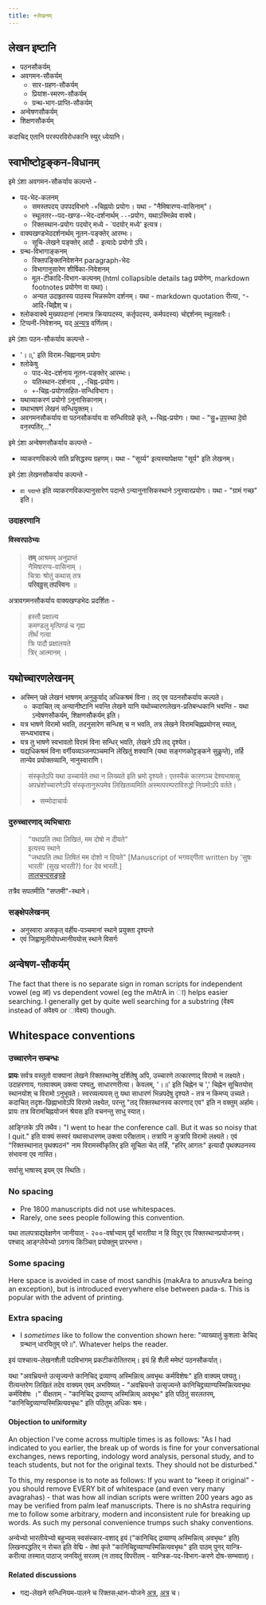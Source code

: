 ```yaml
---
title: +लेखनम्
---
```


## लेखन इष्टानि
- पठनसौकर्यम्
- अवगमन-सौकर्यम्
  - सार-ग्रहण-सौकर्यम्
  - प्रियांश-स्मरण-सौकर्यम्
  - ग्रन्थ-भाग-प्राप्ति-सौकर्यम्
- अन्वेषणसौकर्यम्
- शिक्षणसौकर्यम्

कदाचिद् एतानि परस्परविरोधकानि स्युर् ध्येयानि। 

## स्वाभीष्टोट्टङ्कन-विधानम्

इमे ऽंशा अवगमन-सौकर्याय कल्पन्ते -

- पद-भेद-कलनम्
  - समस्तपदय् उपपदविभागे `-+`चिह्नयोः प्रयोगः। यथा - "नैमिषारण्य-वासिनाम्"। 
  - स्थूलतर--पद-खण्ड--भेद-दर्शनार्थम् `--`-प्रयोगः, यथाऽस्मिन्नेव वाक्ये। 
  - रिक्तस्थान-प्रयोगः पदयोर् मध्ये - `पदयोर् मध्ये' इत्यत्र। 
- वाक्यखण्डभेददर्शनार्थम् नूतन-पङ्क्तेर् आरम्भः।
  - सूचि-लेखने पङ्क्तेर् आदौ `-` इत्यादेः प्रयोगो ऽपि।
- ग्रन्थ-विभागाङ्कनम् 
  - रिक्तपङ्क्तिनिवेशनेन paragraph-भेदः
  - विभागानुसारेण शीर्षिका-निवेशनम्
  - मूल-टीकादि-विभाग-कल्पनम् (html collapsible details tag प्रयोगेण, markdown footnotes प्रयोगेण वा यथा)।
  - अन्यत उदाहृतस्य पाठस्य भिन्नरूपेण दर्शनम्। यथा - markdown quotation रीत्या, `"`-आदि-चिह्नैश् च। 
- श्लोकवाक्ये मुख्यपदानां (नामात्र क्रियापदस्य, कर्तृपदस्य, कर्मपदस्य) चोद्दर्शनम् स्थूलाक्षरैः।
- टिप्पनी-निवेशनम्, यद् [अन्यत्र](/notes/skills/learning/notes/) वर्णितम्। 

इमे ऽंशाः पठन-सौकर्याय कल्पन्ते - 

- '।॥,' इति विराम-चिह्नानाम् प्रयोगः
- श्लोकेषु 
  - पाद-भेद-दर्शनाय नूतन-पङ्क्तेर् आरम्भः।
  - यतिस्थान-दर्शनाय `,,`-चिह्न-प्रयोगः।
  - `+`-चिह्न-प्रयोगसहित-सन्धिविभागः। 
- यथाव्याकरणं प्रयोगो ऽनुनासिकानाम्।
- यथाभाषणं लेखनं सन्धियुक्तम्। 
- अवगमनसौकर्याय वा पठनसौकर्याय वा सन्धिविग्रहे कृते, `+`-चिह्न-प्रयोगः। यथा - "सु॒+उ॒प॒स्था दे॒वो वन॒स्पति॑र्…"

इमे ऽंशा अन्वेषणसौकर्याय कल्पन्ते - 

- व्याकरणविकल्पे सति प्रसिद्धस्य ग्रहणम्। यथा - "सूर्य्य" इत्यस्यापेक्षया "सूर्य" इति लेखनम्।  

इमे ऽंशा लेखनसौकर्याय कल्पन्ते - 

- `वा पदान्ते` इति व्याकरणविकल्पानुसारेण पदान्ते ऽन्यानुनासिकस्थाने ऽनुस्वारप्रयोगः। यथा - "ग्रामं गच्छ" इति। 

### उदाहरणानि
#### विस्वरपाठेभ्यः

> **तम्** आश्रमम् अनुप्राप्तं  
नैमिषारण्य-वासिनाम् ।  
चित्राः श्रोतुं कथास् तत्र  
**परिवव्रुस् तपस्विनः** ॥

अत्रावगमनसौकर्याय वाक्यखण्डभेदः प्रदर्शितः - 

> हस्तौ प्रक्षाल्य  
> कमण्डलु मृत्पिण्डं च गृह्य  
> तीर्थं गत्वा  
> त्रिः पादौ प्रक्षालयते  
> त्रिर् आत्मानम् ।



## यथोच्चारणलेखनम्
- अस्मिन् पक्षे लेखनं भाषणम् अनुकुर्याद् अधिकश्रमं विना। तद् एव पठनसौकर्याय कल्पते।
  - कदाचित् त्व् अन्यानीष्टानि भवन्ति लेखने यानि यथोच्चारणलेखन-प्रतिबन्धकानि भवन्ति - यथा ऽन्वेषणसौकर्यम्, शिक्षणसौकर्यम् इति।  
- यत्र भाषणे विरामो भवति, तदनुसारेण सन्धिश् च न भवति, तत्र लेखने विरामचिह्नप्रयोगस् स्यात्, सन्ध्यभावश्च।
- यत्र तु भाषणे स्वभावतो विरामं विना सन्धिर् भवति, लेखने ऽपि तद् दृश्येत।
- यद्यधिकश्रमं विना वर्गीयव्यञ्जनपञ्चमानि लेखितुं शक्यानि (यथा सङ्गणकोट्टङ्कने सुकॢप्ते), तर्हि तान्येव प्रयोक्तव्यानि, नानुस्वाराणि।

> संस्कृतेऽपि यथा उच्चार्यते तथा न लिख्यते इति भ्रमो दृश्यते। एतस्यैकं कारणञ्च देश्यभाषासु अपभ्रंशोच्चारणेऽपि संस्कृतानुरूपमेव लिखितव्यमिति अस्मत्परम्पराविरुद्धो नियमोऽपि वर्तते।
>
> - सम्मोदाचार्यः

### दुरुच्चारणाद् व्यभिचाराः
> "यथाप्रति तथा लिखितं, मम दोषो न दीयते"  
> इत्यस्य स्थाने   
> "जथाप्रति तथा लिषितं मम दोशो न दियते" 
> [Manuscript of भगवद्गीता written by 'सुषः भारती' (सुख भारती?) for देव भारती.]   
> [लालचन्दसङ्ग्रहे](https://dav.splrarebooks.com/collection/view/bhagavadgita13)

तत्रैव सपतमीति "सप्तमी"-स्थाने। 


### सङ्क्षेपलेखनम्
- अनुस्वारा असकृत् वर्हीय-पञ्चमानां स्थाने प्रयुक्ता दृश्यन्ते
- एवं जिह्वामूलीयोपध्मानीययोस् स्थाने विसर्गः


## अन्वेषण-सौकर्यम्
The fact that there is no separate sign in roman scripts for independent vowel (eg आ) vs dependent vowel (eg the mAtrA in ा) helps easier searching. I generally get by quite well searching for a substring (वेक्ष्य instead of अवेक्ष्य or ावेक्ष्य) though.

## Whitespace conventions
### उच्चारणेन सम्बन्धः
**प्रायः** सर्वत्र वस्तुतो वाक्यानां लेखने रिक्तस्थानेषु दर्शितेषु अपि, उच्चारणे तत्कारणाद् विरामो न लक्ष्यते। उदाहरणाय, गतवाक्यम् उक्त्वा पश्यतु, साधारणरीत्या। केवलम्, '।॥' इति चिह्नेन च ',' चिह्नेन सूचितयोस् स्थानयोश् च विरामो ऽनुभूयते। स्वरव्यत्ययस् तु यथा साधारणं भिन्नपदेषु दृश्यते - तत्र न किमप्य् उच्यते। कदाचित् तदृश-छिह्नाभावेऽपि विरामो लक्ष्येत, परन्तु "तद् रिक्तस्थानस्य कारणाद् एव" इति न वक्तुम् अर्हामः। प्रायः तत्र विरामचिह्नयोजनं श्रेयस इति वचनन्तु साधु स्यात्।

आङ्ग्लिके ऽपि तथैव। "I went to hear the conference call. But it was so noisy that I quit." इति वाक्यं सस्वरं यथासाधारणम् उक्त्वा परीक्षताम्। तत्रापि न कुत्रापि विरामो लक्ष्यते। एवं "रिक्तस्थानात् पृथक्पठनं" नाम विरामस्वीकृतिर् इति सूचिता चेत् तर्हि, "हरिर् आगतः" इत्यादौ पृथक्पठनस्य संभावना एव नास्ति।

सर्वासु भाषास्व् इयम् एव स्थितिः।

### No spacing
- Pre 1800 manuscripts did not use whitespaces.
- Rarely, one sees people following this convention.

यथा तालपत्राद्यवेक्षणेन जानीयात् - २००-वर्षाभ्याम् पूर्वं भारतीया न हि विदुर् एव रिक्तस्थानप्रयोजनम्। पश्चाद् आङ्ग्लेयेभ्यो ऽवगत्य किञ्चित् प्रयोक्तुम् प्रारभन्त।

### Some spacing
Here space is avoided in case of most sandhis (makAra to anusvAra being an exception), but is introduced everywhere else between pada-s.  This is popular with the advent of printing.

### Extra spacing
- I _sometimes_ like to follow the convention shown here: "व्याख्यातुं कुशलाः केचिद् ग्रन्थान् धारयितुम् परे॥". Whatever helps the reader.

इयं पाश्चात्य-लेखनशैली पदविभागम् प्रकटीकरोतितराम्। इयं हि शैली ममेष्टं पठनसौकर्यात्। 

यथा "अवभ्रियन्ते उत्सृज्यन्ते कानिचिद् द्रव्याण्य् अस्मिन्नित्य् अवभृथः कर्मविशेषः" इति वाक्यम् पश्यतु। रीत्यन्तरेण लिखितं तदेव वाक्यम् एवम् अभविष्यत् - "अवभ्रियन्ते उत्सृज्यन्ते कानिचिद्द्रव्याण्यस्मिन्नित्यवभृथः कर्मविशेषः ।" वीक्षताम् - "कानिचिद् द्रव्याण्य् अस्मिन्नित्य् अवभृथः" इति पठितुं सरलतरम्, "कानिचिद्द्रव्याण्यस्मिन्नित्यवभृथः" इति पठितुम् अधिकः श्रमः।

#### Objection to uniformity
An objection I've come across multiple times is as follows: "As I had indicated to you earlier, the break up of words is fine for your conversational exchanges, news reporting, indology word analysis, personal study, and to teach students, but not for the original texts. They should not be disturbed."

To this, my response is to note as follows: If you want to "keep it original" - you should remove EVERY bit of whitespace (and even very many avagrahas) - that was how all indian scripts were written 200 years ago as may be verified from palm leaf manuscripts. There is no shAstra requiring me to follow some arbitrary, modern and inconsistent rule for breaking up words. As such my personal convenience trumps such shaky conventions.

अन्येभ्यो भारतीयेभ्यो बहुभ्यस् स्वसंस्कार-वशाद् इयं ("कानिचिद् द्रव्याण्य् अस्मिन्नित्य् अवभृथः" इति) लिखनपद्धतिर् न रोचत इति वेद्मि - तेषां कृते "कानिचिद्द्रव्याण्यस्मिन्नित्यवभृथः" इति पाठम् पुनर् यान्त्रि-करीत्या तस्मात् पाठाज् जनयितुं सरलम् (न तावद् विपरीतम् - यान्त्रिक-पद-विभाग-करणे दोष-सम्भवात्)।

#### Related discussions
- गद्य-लेखने सन्धिनियम-पालने च रिक्तस-्थान-योजने [अत्र](https://groups.google.com/d/msg/padyadhaaraa/ZY406Vm81I4/bfTFd1omfJUJ), [अत्र](https://groups.google.com/d/msg/bvparishat/69maR5wwmKw/6Fcm5fL2BgAJ) च। 

